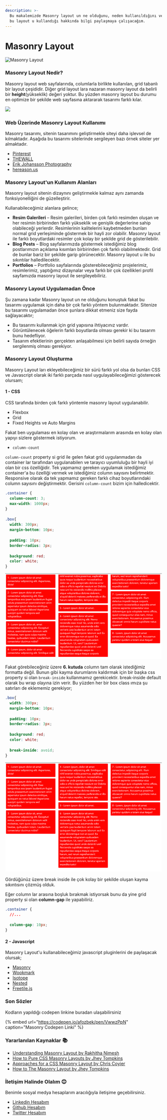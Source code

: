 ```yaml
---
description: >-
  Bu makalemizde Masonry layout un ne olduğunu, neden kullanıldığını ve kimlerin
  bu layout u kullandığı hakkında bilgi paylaşmaya çalışacağım.
---
```


# Masonry Layout

![Masonry Layout](https://miro.medium.com/max/10304/1*17TKV0gKz7IIuSq3HkqQbA.jpeg)

### Masonry Layout Nedir?

Masonry layout web sayfalarında, columlarla birlikte kullanılan, grid tabanlı bir layout çeşididir. Diğer grid layout lara nazaran masonry layout da belirli bir **height**\(yükseklik\) değeri yoktur. Bu yüzden masonry layout bu durumu en optimize bir şekilde web sayfasına aktararak tasarımı farklı kılar.

![](https://miro.medium.com/max/2488/1*TfCvIdT79TwK8zcCeG-qSQ.png)

### Web Üzerinde Masonry Layout Kullanımı

Masonry tasarımı, sitenin tasarımını geliştirmekle siteyi daha işlevsel de kılmaktadır. Aşağıda bu tasarımı sitelerinde sergileyen bazı örnek siteler yer almaktadır.

* [Pinterest](http://www.pinterest.com/) 
* [THEWALL](http://thewall.sofarider.com/) 
* [Erik Johansson Photography](http://erikjohanssonphoto.com/work/imagecats/personal/) 
* [hereason.us](http://thereason.us/) 

### Masonry Layout'un Kullanım Alanları

Masonry layout sitenin dizaynını geliştirmekle kalmaz aynı zamanda fonksiyonelliğini de güzelleştirir.

Kullanabileceğimiz alanlara gelince;

* **Resim Galerileri** – Resim galerileri, birden çok farklı resimden oluşan ve her resimin birbirinden farklı yükseklik ve genişlik değerlerine sahip olabileceği yerlerdir. Resimlerinin kalitelerini kaybetmeden bunları normal grid yerleşiminde göstermek bir hayli zor olabilir. Masonry layout ile farklı boyutlardaki resimler çok kolay bir şekilde grid de gösterilebilir.
* **Blog Posts** – Blog sayfalarımızda göstermek istediğimiz blog postlarımızın açıklama kısımları birbirinden çok farklı olabilmektedir. Grid de bunlar bariz bir şekilde garip görünecektir. Masonry layout u ile bu sıkıntılar halledilecektir.
* **Portfolios** –  Portfolio sayfalarında gösterebileceğimiz projelerimiz, resimlerimiz, yaptığımız dizaynalar veya farklı bir çok özellikleri profil sayfamızda masonry layout ile sergileyebiliriz.

### Masonry Layout Uygulamadan Önce

Şu zamana kadar Masonry layout un ne olduğunu konuştuk fakat bu tasarımı uygulamak için daha bir çok farklı yöntem bulunmaktadır. Sitenize bu tasarımı uygulamadan önce şunlara dikkat etmeniz size fayda sağlayacaktır;

* Bu tasarımı kullanmak için grid yapısına ihtiyacınız vardır.
* Görüntülenecek öğelerin farklı boyutlarda olması gerekir ki bu tasarım bunu hedefliyor.
* Tasarım efektlerinin gerçekten anlaşabilmesi için belirli sayıda örneğin sergilenmiş olması gerekiyor.

### Masonry Layout Oluşturma 

Masonry Layout ları ekleyebileceğimiz bir sürü farklı yol olsa da bunları CSS ve Javascript olarak iki farklı parçada nasıl uygulayabileceğimizi gösterecek olursam;

#### 1 - CSS 

CSS tarafında birden çok farklı yöntemle masonry layout uygulanabilir. 

* Flexbox
* Grid
* Fixed Heights ve Auto Margins

Fakat ben uygulaması en kolay olan ve araştırmalarım arasında en kolay olan yapıyı sizlere göstermek istiyorum.

* `column-count`

`column-count` property si grid ile gelen fakat grid uygulanmadan da container lar tarafından uygulanabilen ve tarayıcı uyumluluğu bir hayli iyi olan bir css özelliğidir. Tek yapmamız gereken uygulamak istediğimiz container'a bu özelliği vermek ve istediğimiz column sayısını belirtmektir. Responsive olarak da tek yapmamız gereken farklı cihaz boyutlarındaki column sayısını değiştirmektir. Gerisini `column-count` bizim için halledicektir. 

```css
.container {
  column-count: 3;
  max-width: 1000px;
}

.box{
  width: 300px;
  margin-bottom: 10px;
  
  padding: 10px;
  border-radius: 3px;
  
  background: red;
  color: white;
}  
```

![Masonry with column-count](../.gitbook/assets/screen-shot-2019-10-28-at-18.58.15.png)

Fakat görebileceğiniz üzere **6. kutuda** column tam olarak istediğimiz formatta değil. Bunun gibi kayma durumlarını kaldırmak için bir başka css property si olan `break-inside` kullanmamız gerekicektir. break-inside default olarak bu wrap olayına izin verir. Bu yüzden her bir box class ımıza şu satırları de eklememiz gerekiyor;

```css
.box{
  width: 300px;
  margin-bottom: 10px;
  
  padding: 10px;
  border-radius: 3px;
  
  background: red;
  color: white;
  
  break-inside: avoid;
}  
```

![break-inside eklenmi&#x15F; hali](../.gitbook/assets/screen-shot-2019-10-28-at-19.03.48.png)

Gördüğünüz üzere break inside ile çok kolay bir şekilde oluşan kayma sıkıntısını çözmüş olduk.

Eğer column lar arasına boşluk bırakmak istiyorsak bunu da yine grid property si olan **column-gap** ile yapabiliriz.

```css
.container {
  //...
  
  column-gap: 10px;    
}
```

#### 2 - Javascript

Masonry Layout'u kullanabileceğimiz javascript pluginlerini de paylaşacak olursak;

* [Masonry](http://masonry.desandro.com/) 
* [Wookmark](http://www.wookmark.com/jquery-plugin) 
* [Isotope](http://isotope.metafizzy.co/) 
* [Nested](http://suprb.com/apps/nested/) 
* [Freetile.js](http://yconst.com/web/freetile/) 

### Son Sözler

Kodların yapıldığı codepen linkine buradan ulaşabilirsiniz

{% embed url="https://codepen.io/afozbek/pen/VwwzPpN" caption="Masonry Codepen Linki" %}

### Yararlanılan Kaynaklar 📚

* [Understanding Masonry Layout by Rakhitha Nimesh](https://www.sitepoint.com/understanding-masonry-layout/)
* [How to Pure CSS Masonry Layouts by Jhey Tompkins](https://codeburst.io/how-to-pure-css-masonry-layouts-a8ede07ba31a) 
* [Approaches for a CSS Masonry Layout by Chris Coyier](https://css-tricks.com/piecing-together-approaches-for-a-css-masonry-layout/)
* [How to The Masonry Layout by Jhey Tompkins](https://codeburst.io/how-to-the-masonry-layout-56f0fe0b19df)

### İletişim Halinde Olalım 😊

Benimle sosyal medya hesaplarım aracılığıyla iletişime geçebilirsiniz.

* [Linkedin Hesabım](https://www.linkedin.com/in/afozbek/)
* [Github Hesabım](https://github.com/afozbek)
* [Twitter Hesabım](https://twitter.com/afozbek_)

